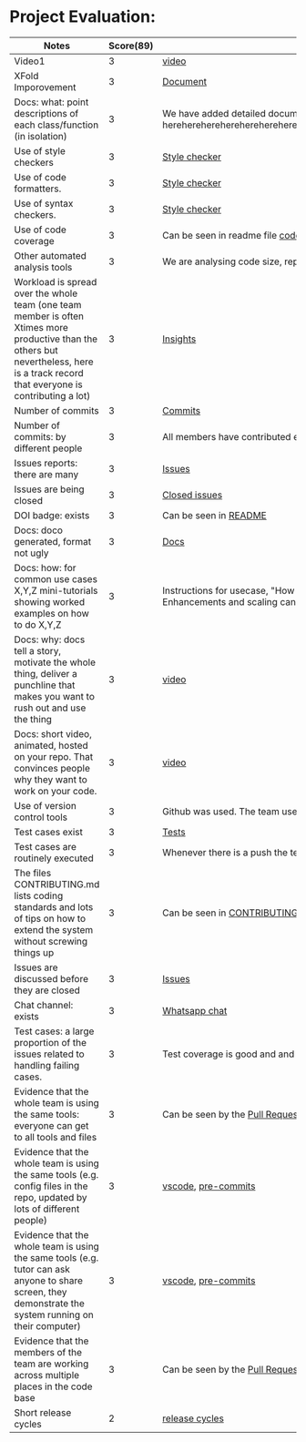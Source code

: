 # Project Evaluation:



| Notes                                                                                                                                                                                   |Score(89)| Evidence                                                                                                                                                                          |
|-----------------------------------------------------------------------------------------------------------------------------------------------------------------------------------------|---------|-----------------------------------------------------------------------------------------------------------------------------------------------------------------------------------|
| Video1                                                                                                                                                                                  | 3 | [video](https://drive.google.com/file/d/1bguVR_DQMsdls9F1S9diPA47-M9QQfvY/view?usp=sharing)                                                                                                                                                       |
| XFold Imporovement                                                                                                                                                                      |3| [Document](https://docs.google.com/document/d/1RdMRLtXNsLXfKQEYGx74gnLFtfKDUw35MHHgc2TtDuA/edit)                                                                                  |
| Docs: what: point descriptions of each class/function (in isolation)	                                                                                                                   | 3 | We have added detailed documentation using sphinx. The documentation can be found (here herehereherehereherehereherehereherehereherehereherehereherehereherehereherehereherehere) |
| Use of style checkers	                                                                                                                                                                  |3| [Style checker](https://github.com/team-12-csc-510/amatsa/blob/main/.pre-commit-config.yaml)                                                                                      |
| Use of code formatters.	                                                                                                                                                                | 3 | [Style checker](https://github.com/team-12-csc-510/amatsa/blob/main/.pre-commit-config.yaml)                                                                                      |
| Use of syntax checkers.	                                                                                                                                                                | 3 | [Style checker](https://github.com/team-12-csc-510/amatsa/blob/main/.pre-commit-config.yaml)                                                                                      |
| Use of code coverage                                                                                                                                                                    |3| Can be seen in readme file [code coverage](https://github.com/team-12-csc-510/amatsa)                                                                                              |
| Other automated analysis tools	                                                                                                                                                         | 3 | We are analysing code size, repo size, commit activity which can be seen in [README](https://github.com/team-12-csc-510/amatsa)                                                   |
| Workload is spread over the whole team (one team member is often Xtimes more productive than the others but nevertheless, here is a track record that everyone is contributing a lot)		 | 3 | [Insights](https://github.com/team-12-csc-510/amatsa/pulse)                                                                                                                       |
| Number of commits	                                                                                                                                                                      | 3 | [Commits](https://github.com/team-12-csc-510/amatsa/commits/main)                                                                                                                 |
| Number of commits: by different people	                                                                                                                                                 |  3 | All members have contributed equally as seen [here](https://github.com/team-12-csc-510/amatsa/pulse)                                                                              |
| Issues reports: there are many	                                                                                                                                                         | 3 | [Issues](https://github.com/team-12-csc-510/amatsa/issues)                                                                                                                        |
| Issues are being closed	                                                                                                                                                                |3 | [Closed issues](https://github.com/team-12-csc-510/amatsa/issues?q=is%3Aissue+is%3Aclosed)                                                                                        |
| DOI badge: exists	                                                                                                                                                                      |3 | Can be seen in  [README](https://github.com/team-12-csc-510/amatsa)                                                                                                               |
| Docs: doco generated, format not ugly	                                                                                                                                                  |3| [Docs]()                                                                                                                                                                          |
| Docs: how: for common use cases X,Y,Z mini-tutorials showing worked examples on how to do X,Y,Z	                                                                                        | 3 | Instructions for usecase, "How stuff works",Installation, Developer Environment Setup, Enhancements and scaling can be seen in  [README](https://github.com/team-12-csc-510/amatsa) |                                                                                                                                                                               |
|Docs: why: docs tell a story, motivate the whole thing, deliver a punchline that makes you want to rush out and use the thing	| 3 |[video](https://user-images.githubusercontent.com/112341004/205795229-82140d7e-74bc-4ac9-95a8-7c208c4621cf.mp4)  |
|Docs: short video, animated, hosted on your repo. That convinces people why they want to work on your code.	| 3 | [video](https://user-images.githubusercontent.com/112341004/205795229-82140d7e-74bc-4ac9-95a8-7c208c4621cf.mp4)  |
| Use of version control tools                                                                                                                                                            | 3 | Github was used. The team used different [branches](https://github.com/nakraft/CSC510/branches) for adding features which is a good practice.                                     |
|Test cases exist	| 3 | [Tests](https://github.com/team-12-csc-510/amatsa/tree/main/tests) |
|Test cases are routinely executed	| 3 | Whenever there is a push the tests are executed by [build file](https://github.com/team-12-csc-510/amatsa/blob/main/.github/workflows/build.yml) |
|The files CONTRIBUTING.md lists coding standards and lots of tips on how to extend the system without screwing things up	|3| Can be seen in [CONTRIBUTING.md](https://github.com/team-12-csc-510/amatsa/blob/main/CONTRIBUTING.md) |
|Issues are discussed before they are closed	| 3 | [Issues](https://github.com/team-12-csc-510/amatsa/issues?q=is%3Aissue+is%3Aclosed)|
|Chat channel: exists	| 3 | [Whatsapp chat](https://drive.google.com/file/d/1YXNUVuEF9lces3c0Wk0xF-IPV3MIPTJg/view?usp=sharing)|
|Test cases: a large proportion of the issues related to handling failing cases.	| 3 | Test coverage is good and and can be seen in [here](https://github.com/team-12-csc-510/amatsa/issues?q=is%3Aissue+is%3Aclosed)|
|Evidence that the whole team is using the same tools: everyone can get to all tools and files	| 3 | Can be seen by the [Pull Requests](https://github.com/team-12-csc-510/amatsa/pulls?q=is%3Apr+is%3Aclosed)|
|Evidence that the whole team is using the same tools (e.g. config files in the repo, updated by lots of different people)		| 3 |[vscode](https://github.com/team-12-csc-510/amatsa/tree/rubric/.vscode), [pre-commits](https://github.com/team-12-csc-510/amatsa/tree/rubric/.vscode) |
|Evidence that the whole team is using the same tools (e.g. tutor can ask anyone to share screen, they demonstrate the system running on their computer)		| 3 | [vscode](https://github.com/team-12-csc-510/amatsa/tree/rubric/.vscode), [pre-commits](https://github.com/team-12-csc-510/amatsa/tree/rubric/.vscode) |
|Evidence that the members of the team are working across multiple places in the code base		| 3 | Can be seen by the [Pull Requests](https://github.com/team-12-csc-510/amatsa/pulls?q=is%3Apr+is%3Aclosed) |
|Short release cycles |  2 | [release cycles](https://github.com/team-12-csc-510/amatsa/pulls?q=is%3Apr+is%3Aclosed)|
